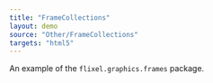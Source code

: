```yaml
---
title: "FrameCollections"
layout: demo
source: "Other/FrameCollections"
targets: "html5"
---
```


An example of the `flixel.graphics.frames` package.
